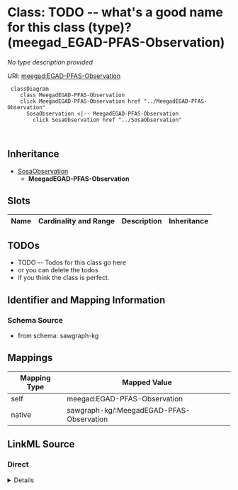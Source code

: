 

# Class: TODO -- what's a good name for this class (type)? (meegad_EGAD-PFAS-Observation)


_No type description provided_





URI: [meegad:EGAD-PFAS-Observation](http://sawgraph.spatialai.org/v1/me-egad#EGAD-PFAS-Observation)






```mermaid
 classDiagram
    class MeegadEGAD-PFAS-Observation
    click MeegadEGAD-PFAS-Observation href "../MeegadEGAD-PFAS-Observation"
      SosaObservation <|-- MeegadEGAD-PFAS-Observation
        click SosaObservation href "../SosaObservation"
      
      
```





## Inheritance
* [SosaObservation](../classes/SosaObservation.md)
    * **MeegadEGAD-PFAS-Observation**



## Slots

| Name | Cardinality and Range | Description | Inheritance |
| ---  | --- | --- | --- |









## TODOs

* TODO -- Todos for this class go here
* or you can delete the todos
* if you think the class is perfect.

## Identifier and Mapping Information







### Schema Source


* from schema: sawgraph-kg




## Mappings

| Mapping Type | Mapped Value |
| ---  | ---  |
| self | meegad:EGAD-PFAS-Observation |
| native | sawgraph-kg/:MeegadEGAD-PFAS-Observation |







## LinkML Source

<!-- TODO: investigate https://stackoverflow.com/questions/37606292/how-to-create-tabbed-code-blocks-in-mkdocs-or-sphinx -->

### Direct

<details>
```yaml
name: meegad_EGAD-PFAS-Observation
description: No type description provided
title: TODO -- what's a good name for this class (type)?
todos:
- TODO -- Todos for this class go here
- or you can delete the todos
- if you think the class is perfect.
notes:
- Class with 142175 occurences.
from_schema: sawgraph-kg
rank: 1000
is_a: sosa_Observation
class_uri: meegad:EGAD-PFAS-Observation

```
</details>

### Induced

<details>
```yaml
name: meegad_EGAD-PFAS-Observation
description: No type description provided
title: TODO -- what's a good name for this class (type)?
todos:
- TODO -- Todos for this class go here
- or you can delete the todos
- if you think the class is perfect.
notes:
- Class with 142175 occurences.
from_schema: sawgraph-kg
rank: 1000
is_a: sosa_Observation
class_uri: meegad:EGAD-PFAS-Observation

```
</details>